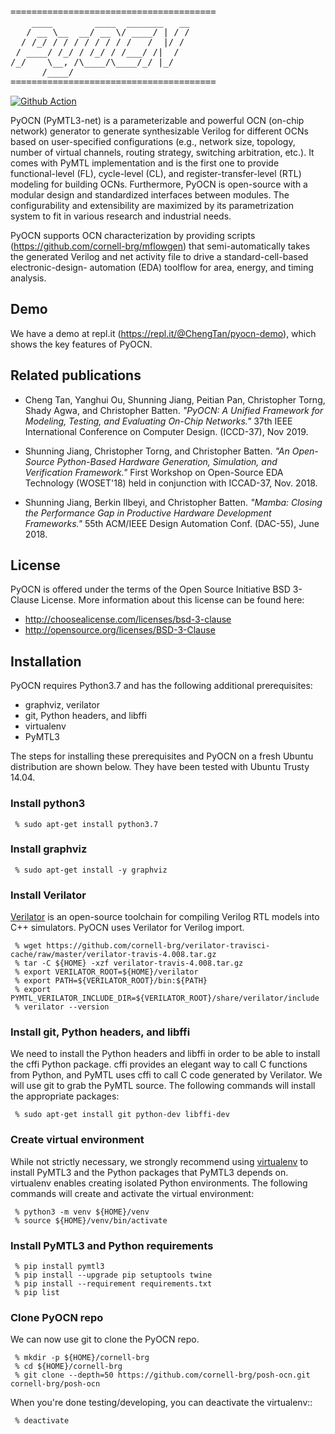 <pre>
=======================================
    ____        ____  _______   __
   / __ \__  __/ __ \/ ____/ | / /
  / /_/ / / / / / / / /   /  |/ /
 / ____/ /_/ / /_/ / /___/ /|  /
/_/    \__, /\____/\____/_/ |_/
      /____/
=======================================
</pre>
[![Github Action](https://github.com/cornell-brg/pymtl3-net/actions/workflows/python-package-ci.yml/badge.svg)](https://github.com/cornell-brg/pymtl3-net/actions/workflows/python-package-ci.yml/badge.svg)

PyOCN (PyMTL3-net) is a parameterizable and powerful OCN (on-chip network) generator to generate synthesizable Verilog for different OCNs based on user-specified configurations (e.g., network size, topology, number of virtual channels, routing strategy, switching arbitration, etc.). It comes with PyMTL implementation and is the first one to provide functional-level (FL), cycle-level (CL), and register-transfer-level (RTL) modeling for building OCNs. Furthermore, PyOCN is open-source with a modular design and standardized interfaces between modules. The configurability and extensibility are maximized by its parametrization system to fit in various research and industrial needs.

PyOCN supports OCN characterization by providing scripts (https://github.com/cornell-brg/mflowgen) that semi-automatically takes the generated Verilog and net activity file to drive a standard-cell-based electronic-design- automation (EDA) toolflow for area, energy, and timing analysis. 

Demo
--------------------------------------------------------

We have a demo at repl.it (https://repl.it/@ChengTan/pyocn-demo), which shows the key features of PyOCN.


Related publications
--------------------------------------------------------------------------

- Cheng Tan, Yanghui Ou, Shunning Jiang, Peitian Pan, Christopher Torng, Shady Agwa, and Christopher Batten. _"PyOCN: A Unified Framework for Modeling, Testing, and Evaluating On-Chip Networks."_ 37th IEEE International Conference on Computer Design. (ICCD-37), Nov 2019.

- Shunning Jiang, Christopher Torng, and Christopher Batten. _"An Open-Source Python-Based Hardware Generation, Simulation, and Verification Framework."_ First Workshop on Open-Source EDA Technology (WOSET'18) held in conjunction with ICCAD-37, Nov. 2018.

- Shunning Jiang, Berkin Ilbeyi, and Christopher Batten. _"Mamba: Closing the Performance Gap in Productive Hardware Development Frameworks."_ 55th ACM/IEEE Design Automation Conf. (DAC-55), June 2018.


License
--------------------------------------------------------------------------

PyOCN is offered under the terms of the Open Source Initiative BSD
3-Clause License. More information about this license can be found here:

  - http://choosealicense.com/licenses/bsd-3-clause
  - http://opensource.org/licenses/BSD-3-Clause


Installation
--------------------------------------------------------

PyOCN requires Python3.7 and has the following additional prerequisites:

 - graphviz, verilator
 - git, Python headers, and libffi
 - virtualenv
 - PyMTL3

The steps for installing these prerequisites and PyOCN on a fresh Ubuntu
distribution are shown below. They have been tested with Ubuntu Trusty
14.04.

### Install python3

```
 % sudo apt-get install python3.7
```

### Install graphviz

```
 % sudo apt-get install -y graphviz
```

### Install Verilator

[Verilator][4] is an open-source toolchain for compiling Verilog RTL
models into C++ simulators. PyOCN uses Verilator for Verilog import.

```
 % wget https://github.com/cornell-brg/verilator-travisci-cache/raw/master/verilator-travis-4.008.tar.gz
 % tar -C ${HOME} -xzf verilator-travis-4.008.tar.gz
 % export VERILATOR_ROOT=${HOME}/verilator
 % export PATH=${VERILATOR_ROOT}/bin:${PATH}
 % export PYMTL_VERILATOR_INCLUDE_DIR=${VERILATOR_ROOT}/share/verilator/include
 % verilator --version
```

 [4]: http://www.veripool.org/wiki/verilator

### Install git, Python headers, and libffi

We need to install the Python headers and libffi in order to be able to
install the cffi Python package. cffi provides an elegant way to call C
functions from Python, and PyMTL uses cffi to call C code generated by
Verilator. We will use git to grab the PyMTL source. The following
commands will install the appropriate packages:

```
 % sudo apt-get install git python-dev libffi-dev
```

### Create virtual environment

While not strictly necessary, we strongly recommend using [virtualenv][5]
to install PyMTL3 and the Python packages that PyMTL3 depends on.
virtualenv enables creating isolated Python environments. The following
commands will create and activate the virtual environment:

```
 % python3 -m venv ${HOME}/venv
 % source ${HOME}/venv/bin/activate
```

 [5]: https://virtualenv.pypa.io/en/latest/

### Install PyMTL3 and Python requirements

```
 % pip install pymtl3
 % pip install --upgrade pip setuptools twine
 % pip install --requirement requirements.txt
 % pip list
```

### Clone PyOCN repo

We can now use git to clone the PyOCN repo.

```
 % mkdir -p ${HOME}/cornell-brg
 % cd ${HOME}/cornell-brg
 % git clone --depth=50 https://github.com/cornell-brg/posh-ocn.git cornell-brg/posh-ocn
```

When you're done testing/developing, you can deactivate the virtualenv::

```
 % deactivate
```
